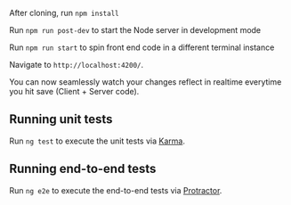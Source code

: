 After cloning, run `npm install`

Run `npm run post-dev` to start the Node server in development mode

Run `npm run start` to spin front end code in a different terminal instance

Navigate to `http://localhost:4200/`. 

You can now seamlessly watch your changes reflect in realtime everytime you hit save (Client + Server code).

## Running unit tests

Run `ng test` to execute the unit tests via [Karma](https://karma-runner.github.io).

## Running end-to-end tests

Run `ng e2e` to execute the end-to-end tests via [Protractor](http://www.protractortest.org/).

